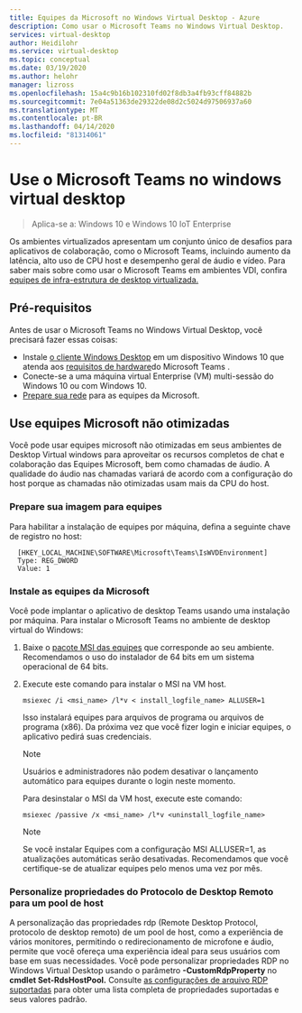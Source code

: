 ```yaml
---
title: Equipes da Microsoft no Windows Virtual Desktop - Azure
description: Como usar o Microsoft Teams no Windows Virtual Desktop.
services: virtual-desktop
author: Heidilohr
ms.service: virtual-desktop
ms.topic: conceptual
ms.date: 03/19/2020
ms.author: helohr
manager: lizross
ms.openlocfilehash: 15a4c9b16b102310fd02f8db3a4fb93cff84882b
ms.sourcegitcommit: 7e04a51363de29322de08d2c5024d97506937a60
ms.translationtype: MT
ms.contentlocale: pt-BR
ms.lasthandoff: 04/14/2020
ms.locfileid: "81314061"
---
```

# <a name="use-microsoft-teams-on-windows-virtual-desktop"></a>Use o Microsoft Teams no windows virtual desktop

> Aplica-se a: Windows 10 e Windows 10 IoT Enterprise

Os ambientes virtualizados apresentam um conjunto único de desafios para aplicativos de colaboração, como o Microsoft Teams, incluindo aumento da latência, alto uso de CPU host e desempenho geral de áudio e vídeo. Para saber mais sobre como usar o Microsoft Teams em ambientes VDI, confira [equipes de infra-estrutura de desktop virtualizada.](https://docs.microsoft.com/microsoftteams/teams-for-vdi)

## <a name="prerequisites"></a>Pré-requisitos

Antes de usar o Microsoft Teams no Windows Virtual Desktop, você precisará fazer essas coisas:

- Instale [o cliente Windows Desktop](connect-windows-7-and-10.md) em um dispositivo Windows 10 que atenda aos [requisitos de hardware](https://docs.microsoft.com/microsoftteams/hardware-requirements-for-the-teams-app)do Microsoft Teams .
- Conecte-se a uma máquina virtual Enterprise (VM) multi-sessão do Windows 10 ou com Windows 10.
- [Prepare sua rede](https://docs.microsoft.com/microsoftteams/prepare-network) para as equipes da Microsoft.

## <a name="use-unoptimized-microsoft-teams"></a>Use equipes Microsoft não otimizadas

Você pode usar equipes microsoft não otimizadas em seus ambientes de Desktop Virtual windows para aproveitar os recursos completos de chat e colaboração das Equipes Microsoft, bem como chamadas de áudio. A qualidade do áudio nas chamadas variará de acordo com a configuração do host porque as chamadas não otimizadas usam mais da CPU do host.

### <a name="prepare-your-image-for-teams"></a>Prepare sua imagem para equipes

Para habilitar a instalação de equipes por máquina, defina a seguinte chave de registro no host:

```shell
  [HKEY_LOCAL_MACHINE\SOFTWARE\Microsoft\Teams\IsWVDEnvironment]
  Type: REG_DWORD
  Value: 1
```

### <a name="install-microsoft-teams"></a>Instale as equipes da Microsoft

Você pode implantar o aplicativo de desktop Teams usando uma instalação por máquina. Para instalar o Microsoft Teams no ambiente de desktop virtual do Windows:

1. Baixe o [pacote MSI das equipes](https://docs.microsoft.com/microsoftteams/teams-for-vdi#deploy-the-teams-desktop-app-to-the-vm) que corresponde ao seu ambiente. Recomendamos o uso do instalador de 64 bits em um sistema operacional de 64 bits.
2. Execute este comando para instalar o MSI na VM host.

      ```shell
      msiexec /i <msi_name> /l*v < install_logfile_name> ALLUSER=1
      ```

      Isso instalará equipes para arquivos de programa ou arquivos de programa (x86). Da próxima vez que você fizer login e iniciar equipes, o aplicativo pedirá suas credenciais.

      > [!NOTE]
      > Usuários e administradores não podem desativar o lançamento automático para equipes durante o login neste momento.

      Para desinstalar o MSI da VM host, execute este comando:

      ```shell
      msiexec /passive /x <msi_name> /l*v <uninstall_logfile_name>
      ```

      > [!NOTE]
      > Se você instalar Equipes com a configuração MSI ALLUSER=1, as atualizações automáticas serão desativadas. Recomendamos que você certifique-se de atualizar equipes pelo menos uma vez por mês.
      
### <a name="customize-remote-desktop-protocol-properties-for-a-host-pool"></a>Personalize propriedades do Protocolo de Desktop Remoto para um pool de host
A personalização das propriedades rdp (Remote Desktop Protocol, protocolo de desktop remoto) de um pool de host, como a experiência de vários monitores, permitindo o redirecionamento de microfone e áudio, permite que você ofereça uma experiência ideal para seus usuários com base em suas necessidades. Você pode personalizar propriedades RDP no Windows Virtual Desktop usando o parâmetro **-CustomRdpProperty** no **cmdlet Set-RdsHostPool.**
Consulte [as configurações de arquivo RDP suportadas](https://docs.microsoft.com/windows-server/remote/remote-desktop-services/clients/rdp-files?context=/azure/virtual-desktop/context/context) para obter uma lista completa de propriedades suportadas e seus valores padrão.
